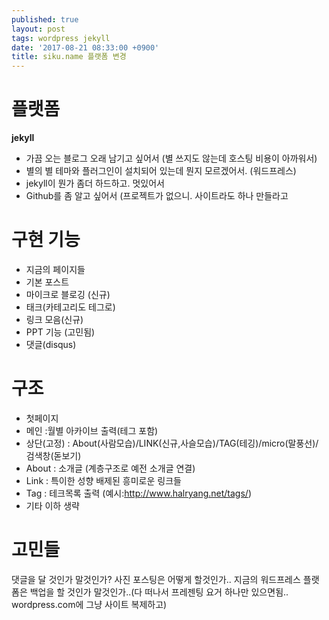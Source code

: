 ```yaml
---
published: true
layout: post
tags: wordpress jekyll
date: '2017-08-21 08:33:00 +0900'
title: siku.name 플랫폼 변경
---
```

# 플랫폼
**jekyll**
- 가끔 오는 블로그 오래 남기고 싶어서 (별 쓰지도 않는데 호스팅 비용이 아까워서)
- 별의 별 테마와 플러그인이 설치되어 있는데 뭔지 모르겠어서. (워드프레스)
- jekyll이 뭔가 좀더 하드하고. 멋있어서
- Github를 좀 알고 싶어서 (프로젝트가 없으니. 사이트라도 하나 만들라고

# 구현 기능
- 지금의 페이지들
- 기본 포스트
- 마이크로 블로깅 (신규)
- 태크(카테고리도 테그로)
- 링크 모음(신규)
- PPT 기능 (고민됨)
- 댓글(disqus)

# 구조
- 첫페이지
- 메인 :월별 아카이브 출력(테그 포함)
- 상단(고정) : About(사람모습)/LINK(신규,사슬모습)/TAG(테깅)/micro(말풍선)/검색창(돋보기)
- About : 소개글 (계층구조로 예전 소개글 연결)
- Link : 특이한 성향 배제된 흥미로운 링크들
- Tag : 테크목록 출력 (예시:http://www.halryang.net/tags/)
- 기타 이하 생략

# 고민들
댓글을 달 것인가 말것인가?
사진 포스팅은 어떻게 할것인가..
지금의 워드프레스 플랫폼은 백업을 할 것인가 말것인가..(다 떠나서 프레젠팅 요거 하나만 있으면됨.. wordpress.com에 그냥 사이트 복제하고)
